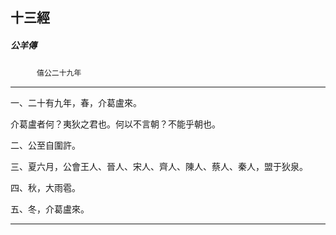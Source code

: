 

## 十三經

##### 公羊傳
　　　`僖公二十九年`

* * *

一、二十有九年，春，介葛盧來。

介葛盧者何？夷狄之君也。何以不言朝？不能乎朝也。

二、公至自圍許。

三、夏六月，公會王人、晉人、宋人、齊人、陳人、蔡人、秦人，盟于狄泉。

四、秋，大雨雹。

五、冬，介葛盧來。

* * *

